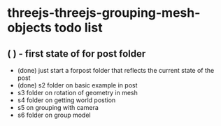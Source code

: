 # threejs-threejs-grouping-mesh-objects todo list


## ( ) - first state of for post folder
* (done) just start a forpost folder that reflects the current state of the post
* (done) s2 folder on basic example in post
* s3 folder on rotation of geometry in mesh
* s4 folder on getting world postion
* s5 on grouping with camera
* s6 folder on group model